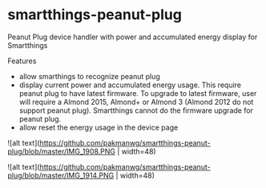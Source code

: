 # smartthings-peanut-plug
Peanut Plug device handler with power and accumulated energy display for Smartthings

Features
- allow smarthings to recognize peanut plug
- display current power and accumulated energy usage. This require peanut plug to have latest firmware. To upgrade to latest firmware, user will require a Almond 2015, Almond+ or Almond 3 (Almond 2012 do not support peanut plug). Smartthings cannot do the firmware upgrade for peanut plug.
- allow reset the energy usage in the device page

![alt text](https://github.com/pakmanwg/smartthings-peanut-plug/blob/master/IMG_1908.PNG | width=48)

![alt text](https://github.com/pakmanwg/smartthings-peanut-plug/blob/master/IMG_1914.PNG | width=48)
